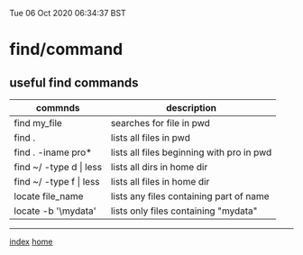Tue 06 Oct 2020 06:34:37 BST

# find/command

## useful find commands

| commnds                 | description                      |
| ----------------------- | -------------------------------- |
| find my_file            | searches for file in pwd         |
| find .                  | lists all files in pwd           |
| find . -iname pro\*     | lists all files beginning with pro in pwd |
| find ~/ -type d \| less | lists all dirs in home dir    |
| find ~/ -type f \| less | lists all files in home dir   |
| locate file_name        | lists any files containing part of name
| locate -b '\mydata'     | lists only files containing "mydata" |
___
[index](./index-file.md)
[home](./home.md) 

